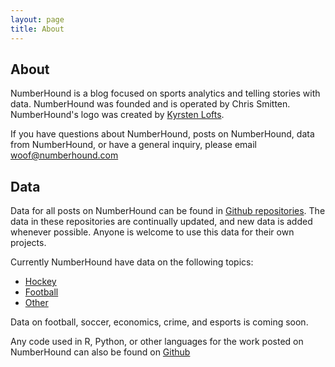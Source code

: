 ```yaml
---
layout: page
title: About
---
```

## About

NumberHound is a blog focused on sports analytics and telling stories with data. NumberHound was founded and is operated by Chris Smitten. NumberHound's logo was created by [Kyrsten Lofts](https://kyrstenlofts.com/). 

If you have questions about NumberHound, posts on NumberHound, data from NumberHound, or have a general inquiry, please email woof@numberhound.com 

## Data

Data for all posts on NumberHound can be found in [Github repositories](https://github.com/NumberHound). The data in these repositories are continually updated, and new data is added whenever possible. Anyone is welcome to use this data for their own projects.

Currently NumberHound have data on the following topics:

* [Hockey](https://github.com/NumberHound/Hockey)
* [Football](https://github.com/NumberHound/Football)
* [Other](https://github.com/NumberHound/Data)

Data on football, soccer, economics, crime, and esports is coming soon.

Any code used in R, Python, or other languages for the work posted on NumberHound can also be found on [Github](https://github.com/NumberHound)
